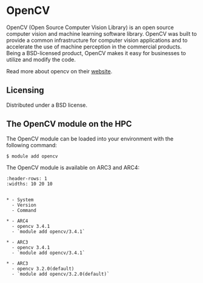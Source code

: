 # OpenCV

OpenCV (Open Source Computer Vision Library) is an open source computer vision and machine learning software library. OpenCV was built to provide a common infrastructure for computer vision applications and to accelerate the use of machine perception in the commercial products. Being a BSD-licensed product, OpenCV makes it easy for businesses to utilize and modify the code.



Read more about opencv on their [website](https://opencv.org/).





## Licensing

Distributed under a BSD license.



## The OpenCV module on the HPC

The OpenCV module can be loaded into your environment with the following command:

```bash
$ module add opencv
```

The OpenCV module is available on ARC3 and ARC4:

```{list-table}
:header-rows: 1
:widths: 10 20 10


* - System
  - Version
  - Command

* - ARC4
  - opencv 3.4.1
  - `module add opencv/3.4.1`

* - ARC3
  - opencv 3.4.1
  - `module add opencv/3.4.1`

* - ARC3
  - opencv 3.2.0(default)
  - `module add opencv/3.2.0(default)`





```
